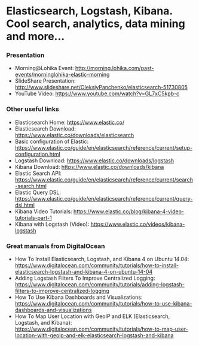 Elasticsearch, Logstash, Kibana. Cool search, analytics, data mining and more...
================================================================================

### Presentation

- Morning@Lohika Event: http://morning.lohika.com/past-events/morninglohika-elastic-morning
- SlideShare Presentation: http://www.slideshare.net/OleksiyPanchenko/elasticsearch-51730805
- YouTube Video: https://www.youtube.com/watch?v=GL7xC5kpb-c

### Other useful links

- Elasticsearch Home: https://www.elastic.co/
- Elasticsearch Download: https://www.elastic.co/downloads/elasticsearch
- Basic configuration of Elastic: https://www.elastic.co/guide/en/elasticsearch/reference/current/setup-configuration.html
- Logstash Download: https://www.elastic.co/downloads/logstash
- Kibana Download: https://www.elastic.co/downloads/kibana
- Elastic Search API: https://www.elastic.co/guide/en/elasticsearch/reference/current/search-search.html
- Elastic Query DSL: https://www.elastic.co/guide/en/elasticsearch/reference/current/query-dsl.html
- Kibana Video Tutorials: https://www.elastic.co/blog/kibana-4-video-tutorials-part-1
- Kibana with Logstash (Video): https://www.elastic.co/videos/kibana-logstash

### Great manuals from DigitalOcean

- How To Install Elasticsearch, Logstash, and Kibana 4 on Ubuntu 14.04: https://www.digitalocean.com/community/tutorials/how-to-install-elasticsearch-logstash-and-kibana-4-on-ubuntu-14-04
- Adding Logstash Filters To Improve Centralized Logging: https://www.digitalocean.com/community/tutorials/adding-logstash-filters-to-improve-centralized-logging
- How To Use Kibana Dashboards and Visualizations: https://www.digitalocean.com/community/tutorials/how-to-use-kibana-dashboards-and-visualizations
- How To Map User Location with GeoIP and ELK (Elasticsearch, Logstash, and Kibana): https://www.digitalocean.com/community/tutorials/how-to-map-user-location-with-geoip-and-elk-elasticsearch-logstash-and-kibana

